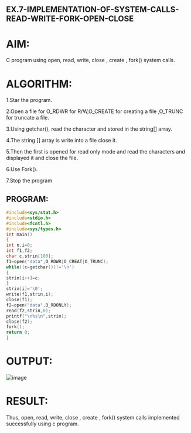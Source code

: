## EX.7-IMPLEMENTATION-OF-SYSTEM-CALLS-READ-WRITE-FORK-OPEN-CLOSE
# AIM:
C program using open, read, write, close , create , fork() system calls.

# ALGORITHM:
1.Star the program.

2.Open a file for O_RDWR for R/W,O_CREATE for creating a file ,O_TRUNC for truncate a file.

3.Using getchar(), read the character and stored in the string[] array.

4.The string [] array is write into a file close it.

5.Then the first is opened for read only mode and read the characters and displayed it and close the file.

6.Use Fork().

7.Stop the program

## PROGRAM:
```C
#include<sys/stat.h>
#include<stdio.h>
#include<fcntl.h>
#include<sys/types.h>
int main()
{
int n,i=0;
int f1,f2;
char c,strin[100];
f1=open("data",O_RDWR|O_CREAT|O_TRUNC);
while((c=getchar())!='\n')
{
strin[i++]=c;
}
strin[i]='\0';
write(f1,strin,i);
close(f1);
f2=open("data",O_RDONLY);
read(f2,strin,0);
printf("\n%s\n",strin);
close(f2);
fork();
return 0;
}
```
# OUTPUT:
![image](https://github.com/Rajkiran276/EX.7-IMPLEMENTATION-OF-SYSTEM-CALLS-READ-WRITE-FORK-OPEN-CLOSE/assets/147471453/b738f50b-28ec-4559-bea2-c3b611ba53ec)

# RESULT:
Thus, open, read, write, close , create , fork() system calls implemented successfully using c program.
